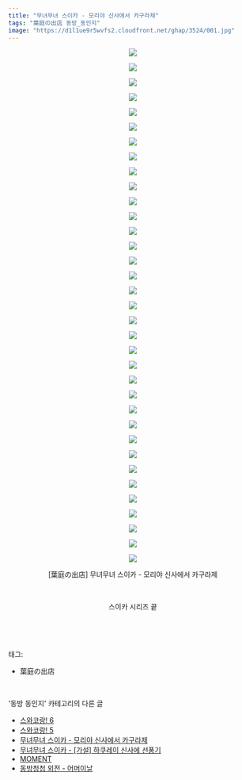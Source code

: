 ```yaml
---
title: "무녀무녀 스이카 - 모리야 신사에서 카구라제"
tags: "葉庭の出店 동방_동인지"
image: "https://d1l1ue9r5wvfs2.cloudfront.net/ghap/3524/001.jpg"
---
```

<div class="article">
<p style="text-align: center; clear: none; float: none;"><img src="{{ site.imgserver9 }}/ghap/3524/001.jpg"/></p>
<p style="text-align: center; clear: none; float: none;"><img src="{{ site.imgserver9 }}/ghap/3524/002.jpg"/></p>
<p style="text-align: center; clear: none; float: none;"><img src="{{ site.imgserver9 }}/ghap/3524/003.jpg"/></p>
<p style="text-align: center; clear: none; float: none;"><img src="{{ site.imgserver9 }}/ghap/3524/004.jpg"/></p>
<p style="text-align: center; clear: none; float: none;"><img src="{{ site.imgserver9 }}/ghap/3524/005.jpg"/></p>
<p style="text-align: center; clear: none; float: none;"><img src="{{ site.imgserver9 }}/ghap/3524/006.jpg"/></p>
<p style="text-align: center; clear: none; float: none;"><img src="{{ site.imgserver9 }}/ghap/3524/007.jpg"/></p>
<p style="text-align: center; clear: none; float: none;"><img src="{{ site.imgserver9 }}/ghap/3524/008.jpg"/></p>
<p style="text-align: center; clear: none; float: none;"><img src="{{ site.imgserver9 }}/ghap/3524/009.jpg"/></p>
<p style="text-align: center; clear: none; float: none;"><img src="{{ site.imgserver9 }}/ghap/3524/010.jpg"/></p>
<p style="text-align: center; clear: none; float: none;"><img src="{{ site.imgserver9 }}/ghap/3524/011.jpg"/></p>
<p style="text-align: center; clear: none; float: none;"><img src="{{ site.imgserver9 }}/ghap/3524/012.jpg"/></p>
<p style="text-align: center; clear: none; float: none;"><img src="{{ site.imgserver9 }}/ghap/3524/013.jpg"/></p>
<p style="text-align: center; clear: none; float: none;"><img src="{{ site.imgserver9 }}/ghap/3524/014.jpg"/></p>
<p style="text-align: center; clear: none; float: none;"><img src="{{ site.imgserver9 }}/ghap/3524/015.jpg"/></p>
<p style="text-align: center; clear: none; float: none;"><img src="{{ site.imgserver9 }}/ghap/3524/016.jpg"/></p>
<p style="text-align: center; clear: none; float: none;"><img src="{{ site.imgserver9 }}/ghap/3524/017.jpg"/></p>
<p style="text-align: center; clear: none; float: none;"><img src="{{ site.imgserver9 }}/ghap/3524/018.jpg"/></p>
<p style="text-align: center; clear: none; float: none;"><img src="{{ site.imgserver9 }}/ghap/3524/019.jpg"/></p>
<p style="text-align: center; clear: none; float: none;"><img src="{{ site.imgserver9 }}/ghap/3524/020.jpg"/></p>
<p style="text-align: center; clear: none; float: none;"><img src="{{ site.imgserver9 }}/ghap/3524/021.jpg"/></p>
<p style="text-align: center; clear: none; float: none;"><img src="{{ site.imgserver9 }}/ghap/3524/022.jpg"/></p>
<p style="text-align: center; clear: none; float: none;"><img src="{{ site.imgserver9 }}/ghap/3524/023.jpg"/></p>
<p style="text-align: center; clear: none; float: none;"><img src="{{ site.imgserver9 }}/ghap/3524/024.jpg"/></p>
<p style="text-align: center; clear: none; float: none;"><img src="{{ site.imgserver9 }}/ghap/3524/025.jpg"/></p>
<p style="text-align: center; clear: none; float: none;"><img src="{{ site.imgserver9 }}/ghap/3524/026.jpg"/></p>
<p style="text-align: center; clear: none; float: none;"><img src="{{ site.imgserver9 }}/ghap/3524/027.jpg"/></p>
<p style="text-align: center; clear: none; float: none;"><img src="{{ site.imgserver9 }}/ghap/3524/028.jpg"/></p>
<p style="text-align: center; clear: none; float: none;"><img src="{{ site.imgserver9 }}/ghap/3524/029.jpg"/></p>
<p style="text-align: center; clear: none; float: none;"><img src="{{ site.imgserver9 }}/ghap/3524/030.jpg"/></p>
<p style="text-align: center; clear: none; float: none;"><img src="{{ site.imgserver9 }}/ghap/3524/031.jpg"/></p>
<p style="text-align: center; clear: none; float: none;"><img src="{{ site.imgserver9 }}/ghap/3524/032.jpg"/></p>
<p style="text-align: center; clear: none; float: none;"><img src="{{ site.imgserver9 }}/ghap/3524/033.jpg"/></p>
<p style="text-align: center; clear: none; float: none;"><img src="{{ site.imgserver9 }}/ghap/3524/034.jpg"/></p>
<p style="text-align: center; clear: none; float: none;"><img src="{{ site.imgserver9 }}/ghap/3524/035.jpg"/></p>
<p style="text-align: center; clear: none; float: none;">[葉庭の出店] 무녀무녀 스이카 - 모리야 신사에서 카구라제</p>
<p style="text-align: center; clear: none; float: none;"><br/></p>
<p style="text-align: center; clear: none; float: none;">스이카 시리즈 끝</p>
<p><br/></p>
</div><br/>
<div class="tagTrail">
<p>태그: </p>
<ul>
<li>葉庭の出店</li>
</ul>
</div><br/>
<div class="another">
<p>'동방 동인지' 카테고리의 다른 글</p>
<ul>
<li><a href="/ghap_3526">스와코랑! 6</a></li>
<li><a href="/ghap_3525">스와코랑! 5</a></li>
<li><a href="/ghap_3524">무녀무녀 스이카 - 모리야 신사에서 카구라제</a></li>
<li><a href="/ghap_3523">무녀무녀 스이카 - [가설] 하쿠레이 신사에 선풍기</a></li>
<li><a href="/ghap_3522">MOMENT</a></li>
<li><a href="/ghap_3521">동방청첩 외전 - 어머이날</a></li>
</ul>
</div><br/>
<div class="cb_module cb_fluid">
<div class="cb_wrt cb_profile">
</div><!-- commentList close -->
</div><br/>
